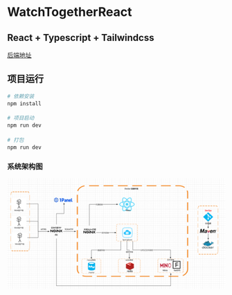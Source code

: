 # WatchTogetherReact 

## React + Typescript + Tailwindcss

[后端地址](https://github.com/Kamisorara/WatchTogetherBackend)

## 项目运行

```bash
# 依赖安装
npm install

# 项目启动
npm run dev

# 打包
npm run dev
```

### 系统架构图
![img1.png](img/img1.png)